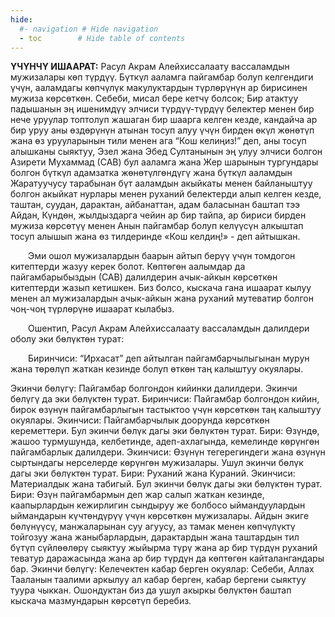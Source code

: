 ```yaml
---
hide:
  #- navigation # Hide navigation
  - toc        # Hide table of contents
---
```


**ҮЧҮНЧҮ ИШААРАТ:**  Расул Акрам Алейхиссалаату вассаламдын мужизалары көп түрдүү. Бүткүл ааламга пайгамбар болуп келгендиги үчүн, ааламдагы көпчүлүк макулуктардын түрлөрүнүн ар бирисинен мужиза көрсөткөн. Себеби, мисал бере кетчү болсок; Бир атактуу падышанын эң ишенимдүү элчиси түрдүү-түрдүү белектер менен бир нече уруулар топтолуп жашаган бир шаарга келген кезде, кандайча ар бир уруу аны өздөрүнүн атынан тосуп алуу үчүн бирден өкүл жөнөтүп жана өз урууларынын тили менен ага “Кош келиңиз!” деп, аны тосуп алышканы сыяктуу,  Эзел жана Эбед Султанынын эң улуу элчиси болгон Азирети Мухаммад (САВ) бул ааламга жана Жер шарынын тургундары болгон бүткүл адамзатка жөнөтүлгөндүгү жана бүткүл ааламдын Жаратуучусу тарабынан бүт ааламдын акыйкаты менен байланыштуу болгон акыйкат нурлары менен руханий белектерди алып келген кезде, таштан, суудан, дарактан, айбанаттан, адам баласынан баштап тээ Айдан, Күндөн, жылдыздарга чейин ар бир тайпа, ар бириси бирден мужиза көрсөтүү менен Анын пайгамбар болуп келүүсүн алкыштап тосуп алышып жана өз тилдеринде «Кош келдиң!» - деп айтышкан.

&emsp;&emsp;Эми ошол мужизалардын баарын айтып берүү үчүн томдогон китептерди жазуу керек болот. Көптөгөн аалымдар да пайгамбарыбыздын (САВ) далилдерин ачык-айкын көрсөткөн китептерди жазып кетишкен. Биз болсо, кыскача гана ишаарат кылуу менен ал мужизалардын ачык-айкын жана руханий мутеватир болгон чоң-чоң түрлөрүнө ишаарат кылабыз.

&emsp;&emsp;Ошентип, Расул Акрам Алейхиссалаату вассаламдын далилдери оболу эки бөлүктөн турат:

&emsp;&emsp;Биринчиси: “Ирхасат” деп айтылган пайгамбарчылыгынан мурун жана төрөлүп жаткан кезинде болуп өткөн таң калыштуу окуялары.

Экинчи бөлүгү: Пайгамбар болгондон кийинки далилдери. Экинчи бөлүгү да эки бөлүктөн турат. Биринчиси: Пайгамбар болгондон кийин, бирок өзүнүн пайгамбарлыгын тастыктоо үчүн көрсөткөн таң калыштуу окуялары. Экинчиси: Пайгамбарчылык доорунда көрсөткөн кереметтери. Бул экинчи бөлүк дагы эки бөлүктөн турат. Бири: Өзүндө, жашоо турмушунда, келбетинде, адеп-ахлагында, кемелинде көрүнгөн пайгамбарлык далилдери. Экинчиси: Өзүнүн тегерегиндеги жана өзүнүн сыртындагы нерселерде көрүнгөн мужизалары. Ушул экинчи бөлүк дагы эки бөлүктөн турат. Бири: Руханий жана Кураний. Экинчиси: Материалдык жана табигый. Бул экинчи бөлүк дагы эки бөлүктөн турат. Бири: Өзүн пайгамбармын деп жар салып жаткан кезинде, каапырлардын кежирлигин сындыруу же болбосо ыймандуулардын ыймандарын күчтөндүрүү үчүн көрсөткөн мужизалары. Айдын экиге бөлүнүүсү, манжаларынан суу агуусу, аз тамак менен көпчүлүктү тойгозуу жана жаныбарлардын, дарактардын жана таштардын тил бүтүп сүйлөөлөрү сыяктуу жыйырма түрү жана ар бир түрдүн руханий теватур даражасында жана ар бир түрдүн да көптөгөн кайталангандары бар. Экинчи бөлүгү: Келечектен кабар берген окуялар: Себеби, Аллах Тааланын таалими аркылуу ал кабар берген, кабар бергени сыяктуу туура чыккан. Ошондуктан биз да ушул акыркы бөлүктөн баштап кыскача мазмундарын көрсөтүп беребиз.